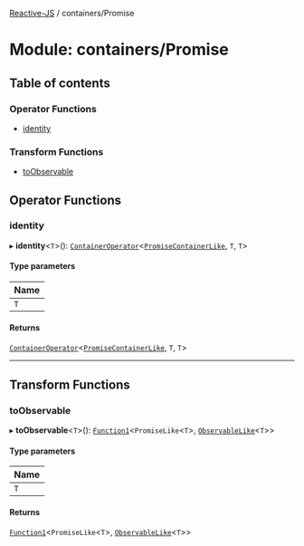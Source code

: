 [Reactive-JS](../README.md) / containers/Promise

# Module: containers/Promise

## Table of contents

### Operator Functions

- [identity](containers_Promise.md#identity)

### Transform Functions

- [toObservable](containers_Promise.md#toobservable)

## Operator Functions

### identity

▸ **identity**<`T`\>(): [`ContainerOperator`](containers.md#containeroperator)<[`PromiseContainerLike`](../interfaces/containers.PromiseContainerLike.md), `T`, `T`\>

#### Type parameters

| Name |
| :------ |
| `T` |

#### Returns

[`ContainerOperator`](containers.md#containeroperator)<[`PromiseContainerLike`](../interfaces/containers.PromiseContainerLike.md), `T`, `T`\>

___

## Transform Functions

### toObservable

▸ **toObservable**<`T`\>(): [`Function1`](functions.md#function1)<`PromiseLike`<`T`\>, [`ObservableLike`](../interfaces/rx.ObservableLike.md)<`T`\>\>

#### Type parameters

| Name |
| :------ |
| `T` |

#### Returns

[`Function1`](functions.md#function1)<`PromiseLike`<`T`\>, [`ObservableLike`](../interfaces/rx.ObservableLike.md)<`T`\>\>
